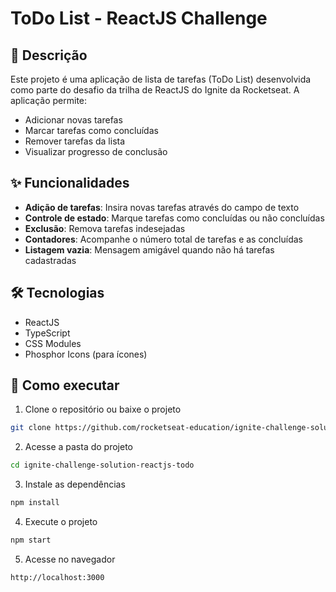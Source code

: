 # ToDo List - ReactJS Challenge

## 📝 Descrição

Este projeto é uma aplicação de lista de tarefas (ToDo List) desenvolvida como parte do desafio da trilha de ReactJS do Ignite da Rocketseat. A aplicação permite:

- Adicionar novas tarefas
- Marcar tarefas como concluídas
- Remover tarefas da lista
- Visualizar progresso de conclusão

## ✨ Funcionalidades

- **Adição de tarefas**: Insira novas tarefas através do campo de texto
- **Controle de estado**: Marque tarefas como concluídas ou não concluídas
- **Exclusão**: Remova tarefas indesejadas
- **Contadores**: Acompanhe o número total de tarefas e as concluídas
- **Listagem vazia**: Mensagem amigável quando não há tarefas cadastradas

## 🛠️ Tecnologias

- ReactJS
- TypeScript
- CSS Modules
- Phosphor Icons (para ícones)

## 🚀 Como executar

1. Clone o repositório ou baixe o projeto
```bash
git clone https://github.com/rocketseat-education/ignite-challenge-solution-reactjs-todo.git
```

2. Acesse a pasta do projeto
```bash
cd ignite-challenge-solution-reactjs-todo
```

3. Instale as dependências
```bash
npm install
```

4. Execute o projeto
```bash
npm start
```

5. Acesse no navegador
```
http://localhost:3000
```
